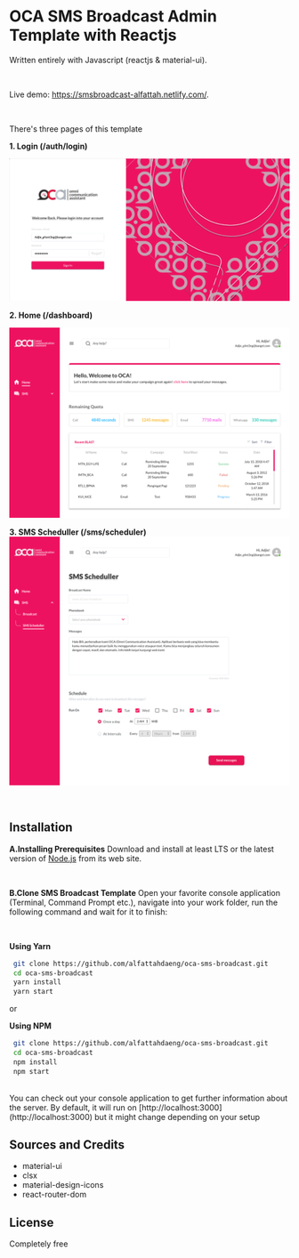 # OCA SMS Broadcast Admin Template with Reactjs

Written entirely with Javascript (reactjs & material-ui).

<br />

Live demo: https://smsbroadcast-alfattah.netlify.com/.

<br />

There's three pages of this template

**1. Login (/auth/login)**
<br />

![Login](screenshot/login.png)
<br />

**2. Home (/dashboard)**
<br />

![Home](screenshot/home.png)
<br />

**3. SMS Scheduller (/sms/scheduler)**
<br />
![SMS](screenshot/sms.png)

<br />

## Installation

**A.Installing Prerequisites**
Download and install at least LTS or the latest version of [Node.js](https://nodejs.org/) from its web site. 

<br />

**B.Clone SMS Broadcast Template**
Open your favorite console application (Terminal, Command Prompt etc.), navigate into your work folder, run the following command and wait for it to finish:

<br />

**Using Yarn**

```sh
 git clone https://github.com/alfattahdaeng/oca-sms-broadcast.git
 cd oca-sms-broadcast
 yarn install
 yarn start
```

or 

**Using NPM**


```sh
 git clone https://github.com/alfattahdaeng/oca-sms-broadcast.git
 cd oca-sms-broadcast
 npm install
 npm start
```

<br />
You can check out your console application to get further information about the server. By default, it will run on [http://localhost:3000](http://localhost:3000) but it might change depending on your setup

## Sources and Credits

- material-ui
- clsx
- material-design-icons
- react-router-dom


## License

Completely free 
